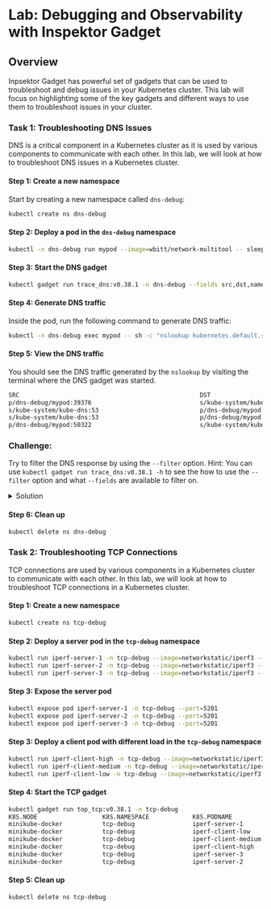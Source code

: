 # Lab: Debugging and Observability with Inspektor Gadget

## Overview

Inpsektor Gadget has powerful set of gadgets that can be used to troubleshoot and debug issues in your Kubernetes cluster. This lab will focus on highlighting some of the key gadgets 
and different ways to use them to troubleshoot issues in your cluster.

### Task 1: Troubleshooting DNS Issues

DNS is a critical component in a Kubernetes cluster as it is used by various components to communicate with each other. In this lab, we will look at how to troubleshoot DNS issues in a Kubernetes cluster.

#### Step 1: Create a new namespace

Start by creating a new namespace called `dns-debug`:

```bash
kubectl create ns dns-debug
```

#### Step 2: Deploy a pod in the `dns-debug` namespace

```bash
kubectl -n dns-debug run mypod --image=wbitt/network-multitool -- sleep inf
```

#### Step 3: Start the DNS gadget

```bash
kubectl gadget run trace_dns:v0.38.1 -n dns-debug --fields src,dst,name,qr,rcode
```

#### Step 4: Generate DNS traffic

Inside the pod, run the following command to generate DNS traffic:

```bash
kubectl -n dns-debug exec mypod -- sh -c "nslookup kubernetes.default.svc.cluster.local."
```

#### Step 5: View the DNS traffic

You should see the DNS traffic generated by the `nslookup` by visiting the terminal where the DNS gadget was started.

```bash
SRC                                                  DST                                                  NAME                                                                                 QR    RCODE                 
p/dns-debug/mypod:39376                              s/kube-system/kube-dns:53                            kubernetes.default.svc.cluster.local.                                                Q                           
s/kube-system/kube-dns:53                            p/dns-debug/mypod:39376                              kubernetes.default.svc.cluster.local.                                                R     Success               
s/kube-system/kube-dns:53                            p/dns-debug/mypod:50322                              kubernetes.default.svc.cluster.local.                                                R     Success               
p/dns-debug/mypod:50322                              s/kube-system/kube-dns:53                            kubernetes.default.svc.cluster.local.                                                Q                   
```

### Challenge: 

Try to filter the DNS response by using the `--filter` option. Hint: You can use `kubectl gadget run trace_dns:v0.38.1 -h` to see the how to use the `--filter` option and what `--fields`  are available to filter on.

<details>
<summary>Solution</summary>

```bash
kubectl gadget run trace_dns:v0.38.1 -n dns-debug --fields src,dst,name,qr,rcode --filter qr=R
```
</details>

#### Step 6: Clean up

```bash
kubectl delete ns dns-debug
```

### Task 2: Troubleshooting TCP Connections

TCP connections are used by various components in a Kubernetes cluster to communicate with each other. In this lab, we will look at how to troubleshoot TCP connections in a Kubernetes cluster.

#### Step 1: Create a new namespace

```bash
kubectl create ns tcp-debug
```

#### Step 2: Deploy a server pod in the `tcp-debug` namespace

```bash
kubectl run iperf-server-1 -n tcp-debug --image=networkstatic/iperf3 --restart=Never --command -- iperf3 -s
kubectl run iperf-server-2 -n tcp-debug --image=networkstatic/iperf3 --restart=Never --command -- iperf3 -s
kubectl run iperf-server-3 -n tcp-debug --image=networkstatic/iperf3 --restart=Never --command -- iperf3 -s
```

#### Step 3: Expose the server pod

```bash
kubectl expose pod iperf-server-1 -n tcp-debug --port=5201
kubectl expose pod iperf-server-2 -n tcp-debug --port=5201
kubectl expose pod iperf-server-3 -n tcp-debug --port=5201
```

#### Step 3: Deploy a client pod with different load in the `tcp-debug` namespace

```bash
kubectl run iperf-client-high -n tcp-debug --image=networkstatic/iperf3 --restart=Never --command -- iperf3 -c iperf-server-1.tcp-debug.svc.cluster.local -t 600 -b 100M
kubectl run iperf-client-medium -n tcp-debug --image=networkstatic/iperf3 --restart=Never --command -- iperf3 -c iperf-server-2.tcp-debug.svc.cluster.local -t 600 -b 20M
kubectl run iperf-client-low -n tcp-debug --image=networkstatic/iperf3 --restart=Never --command -- iperf3 -c iperf-server-3.tcp-debug.svc.cluster.local -t 600 -b 5M
```

#### Step 4: Start the TCP gadget

```bash
kubectl gadget run top_tcp:v0.38.1 -n tcp-debug
K8S.NODE                  K8S.NAMESPACE            K8S.PODNAME              K8S.CONTAINERNAME               PID        TID SRC                              DST                              COMM             SENT RECEIVED
minikube-docker           tcp-debug                iperf-server-1           iperf-server-1               697270     697270 p/tcp-debug/iperf-server-1:5201  p/tcp-debug/iperf-client-high:5… iperf3            0 B    12 MB
minikube-docker           tcp-debug                iperf-client-low         iperf-client-low             699188     699188 p/tcp-debug/iperf-client-low:57… s/tcp-debug/iperf-server-3:5201  iperf3         655 kB      0 B
minikube-docker           tcp-debug                iperf-client-medium      iperf-client-medium          698906     698906 p/tcp-debug/iperf-client-medium… s/tcp-debug/iperf-server-2:5201  iperf3         2.5 MB      0 B
minikube-docker           tcp-debug                iperf-client-high        iperf-client-high            698623     698623 p/tcp-debug/iperf-client-high:5… s/tcp-debug/iperf-server-1:5201  iperf3          12 MB      0 B
minikube-docker           tcp-debug                iperf-server-3           iperf-server-3               697847     697847 p/tcp-debug/iperf-server-3:5201  p/tcp-debug/iperf-client-low:57… iperf3            0 B   655 kB
minikube-docker           tcp-debug                iperf-server-2           iperf-server-2               697561     697561 p/tcp-debug/iperf-server-2:5201  p/tcp-debug/iperf-client-medium… iperf3            0 B   2.5 MB
```

#### Step 5: Clean up

```bash
kubectl delete ns tcp-debug
```